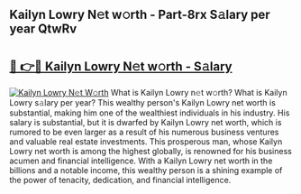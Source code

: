 ## Kailyn Lowry N𝚎t w𝚘rth - Part-8rx S𝚊lary per year QtwRv

# <h2><a href="http://gc51x8.nevu.top/?p=Kailyn+Lowry">🔗 👉🔴 Kailyn Lowry N𝚎t w𝚘rth - S𝚊lary</a></h2>

[![Kailyn Lowry N𝚎t W𝚘rth](https://i.imgur.com/Oavwk0R.jpeg)](http://gc51x8.nevu.top/?p=Kailyn+Lowry)
What is Kailyn Lowry n𝚎t w𝚘rth? What is Kailyn Lowry s𝚊lary per year?
This wealthy person's Kailyn Lowry net worth is substantial, making him one of the wealthiest individuals in his industry. His salary is substantial, but it is dwarfed by Kailyn Lowry net worth, which is rumored to be even larger as a result of his numerous business ventures and valuable real estate investments. This prosperous man, whose Kailyn Lowry net worth is among the highest globally, is renowned for his business acumen and financial intelligence. With a Kailyn Lowry net worth in the billions and a notable income, this wealthy person is a shining example of the power of tenacity, dedication, and financial intelligence.
